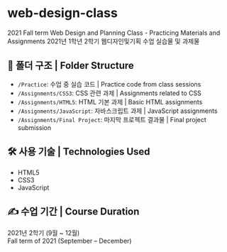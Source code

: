 # web-design-class
2021 Fall term Web Design and Planning Class - Practicing Materials and Assignments
2021년 1학년 2학기 웹디자인및기획 수업 실습물 및 과제물

## 📁 폴더 구조 | Folder Structure

- `/Practice`: 수업 중 실습 코드 | Practice code from class sessions
- `/Assignments/CSS3`: CSS 관련 과제 | Assignments related to CSS
- `/Assignments/HTML5`: HTML 기본 과제 | Basic HTML assignments
- `/Assignments/JavaScript`: 자바스크립트 과제 | JavaScript assignments
- `/Assignments/Final Project`: 마지막 프로젝트 결과물 | Final project submission

## 🛠️ 사용 기술 | Technologies Used
- HTML5
- CSS3
- JavaScript

## ✍️ 수업 기간 | Course Duration
2021년 2학기 (9월 ~ 12월)  
Fall term of 2021 (September – December)
